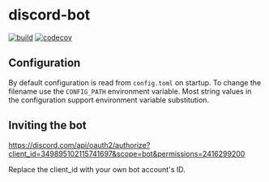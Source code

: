 discord-bot
===========

[![build](https://github.com/Atte/discord-bot/workflows/build/badge.svg)](https://github.com/Atte/discord-bot/actions)
[![codecov](https://codecov.io/gh/Atte/discord-bot/branch/master/graph/badge.svg?token=YWH961SA18)](https://codecov.io/gh/Atte/discord-bot)

Configuration
-------------

By default configuration is read from `config.toml` on startup. To change the filename use the `CONFIG_PATH` environment variable. Most string values in the configuration support environment variable substitution.

Inviting the bot
----------------

https://discord.com/api/oauth2/authorize?client_id=349895102115741697&scope=bot&permissions=2416299200

Replace the client_id with your own bot account's ID.

